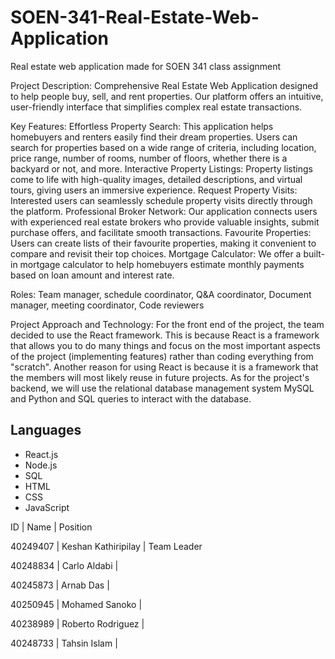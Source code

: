 # SOEN-341-Real-Estate-Web-Application
Real estate web application made for SOEN 341 class assignment

Project Description: 
Comprehensive Real Estate Web Application designed to help people buy, sell, and rent properties. Our platform offers an intuitive, user-friendly interface that simplifies complex real estate transactions.

Key Features: 
Effortless Property Search: This application helps homebuyers and renters easily find their dream properties. Users can search for properties based on a wide range of criteria, including location, price range, number of rooms, number of floors, whether there is a backyard or not, and more.
Interactive Property Listings: Property listings come to life with high-quality images, detailed descriptions, and virtual tours, giving users an immersive experience.
Request Property Visits: Interested users can seamlessly schedule property visits directly through the platform.
Professional Broker Network: Our application connects users with experienced real estate brokers who provide valuable insights, submit purchase offers, and facilitate smooth transactions.
Favourite Properties: Users can create lists of their favourite properties, making it convenient to compare and revisit their top choices.
Mortgage Calculator: We offer a built-in mortgage calculator to help homebuyers estimate monthly payments based on loan amount and interest rate.

Roles: Team manager, schedule coordinator, Q&A coordinator, Document manager, meeting coordinator, Code reviewers

Project Approach and Technology: 
For the front end of the project, the team decided to use the React framework. This is because React is a framework that allows you to do many things and focus on the most important aspects of the project (implementing features) rather than coding everything from "scratch". Another reason for using React is because it is a framework that the members will most likely reuse in future projects. As for the project's backend, we will use the relational database management system MySQL and Python and SQL queries to interact with the database.

## Languages
- React.js
- Node.js
- SQL
- HTML
- CSS
- JavaScript

ID | Name | Position

40249407 | Keshan Kathiripilay | Team Leader 

40248834 | Carlo Aldabi |

40245873 | Arnab Das |

40250945 | Mohamed Sanoko |

40238989 | Roberto Rodriguez |

40248733 | Tahsin Islam |
